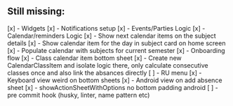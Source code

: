 ## Still missing:

[x] - Widgets
[x] - Notifications setup
[x] - Events/Parties Logic
[x] - Calendar/reminders Logic
[x] - Show next calendar items on the subject details
[x] - Show calendar item for the day in subject card on home screen
[x] - Populate calendar with subjects for current semester
[x] - Onboarding flow
[x] - Class calendar item bottom sheet
[x] - Create new CalendarClassItem and isolate logic there, only calculate consecutive classes once and also link the absances directly
[ ] - RU menu
[x] - Keyboard view weird on bottom sheets
[x] - Android view on add absence sheet
[x] - showActionSheetWithOptions no bottom padding android
[ ] - pre commit hook (husky, linter, name pattern etc)
